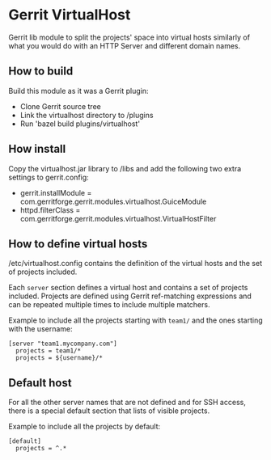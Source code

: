 # Gerrit VirtualHost

Gerrit lib module to split the projects' space into virtual hosts
similarly of what you would do with an HTTP Server and different
domain names.

## How to build

Build this module as it was a Gerrit plugin:

- Clone Gerrit source tree
- Link the virtualhost directory to /plugins
- Run 'bazel build plugins/virtualhost'

## How install

Copy the virtualhost.jar library to /libs and add the following
two extra settings to gerrit.config:

- gerrit.installModule = com.gerritforge.gerrit.modules.virtualhost.GuiceModule
- httpd.filterClass = com.gerritforge.gerrit.modules.virtualhost.VirtualHostFilter

## How to define virtual hosts

/etc/virtualhost.config contains the definition of the virtual
hosts and the set of projects included.

Each ```server``` section defines a virtual host and contains a set of projects
included. Projects are defined using Gerrit ref-matching expressions and can
be repeated multiple times to include multiple matchers.

Example to include all the projects starting with ```team1/``` and the ones
starting with the username:

```
[server "team1.mycompany.com"]
  projects = team1/*
  projects = ${username}/*
```

## Default host

For all the other server names that are not defined and for SSH access, there
is a special default section that lists of visible projects.

Example to include all the projects by default:

```
[default]
  projects = ^.*
```
